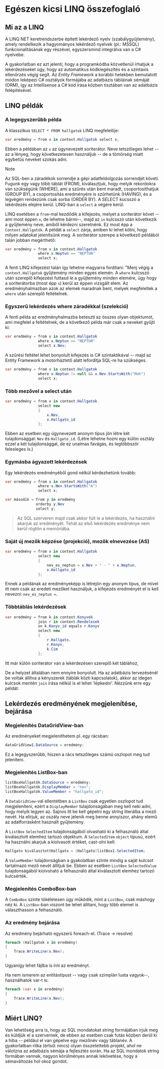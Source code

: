 # Egészen kicsi LINQ összefoglaló
## Mi az a LINQ

A LINQ NET keretrendszerbe épített lekérdező nyelv (szabálygyűjtemény), amely rendelkezik a hagyományos lekérdező nyelvek (pl.: MSSQL) funkcionalitásának egy részével, egyszersmind integrálva van a C# nyelvebe. 

A gyakorlatban ez azt jelenti, hogy a programkódba közvetlenül írhatjuk a lekérdezéseket úgy, hogy az automatikus kódkiegészítés és a szintaxis ellenőrzés végig segít. Az *Entity Framework* a korábbi hetekben bemutatott módon leképezi C# osztályok formájába az adatbázis tábláinak sémáját (ORM), így az Intellisense a C# kód írása közben tisztában van az adatbázis felépítésével. 


## LINQ példák

### A legegyszerűbb példa

A klasszikus `SELECT * FROM hallgatok` LINQ megfelelője:

```csharp
var eredmény = from x in context.Hallgatok select x;
```
Ebben a példában az `x` az úgynevezett soriterátor. Neve tetszőleges lehet -- az a lényeg, hogy következetesen használjuk -- de a tömörség miatt egybetűs neveket szokás adni. 

> [!NOTE]
> Az SQL-ben a záradékok sorrendje a gépi adatfeldolgozás sorrendjét követi. Fugunk egy vagy több táblát (FROM), kiválasztjuk, hogy melyik rekordokra van szükségünk (WHERE), ami a szűrés után bent maradt, csoportosíthatjuk (GROUP BY), a csoportosítás eredményére is szűrhetünk (HAVING), és a legvégén rendezünk csak sorba (ORDER BY).  A SELECT kucsszó a lekérdezés elejére kerül. LINQ-ban a `select` a végére kerül.

LINQ esetében a `from`-mal kezdődik a kifejezés, melyet a soriterátor követ -- ami most éppen `x`, de lehetne bármi--, majd az `in` kulcsszó után következik a gyűjtemény neve, amiből kérdezni szeretnénk. Ez most épp a `Context.Hallgatók`. A példát a `select` zárja, amiben ki lehet kötni, hogy milyen adatokat jelenítsünk meg. A soriterátor szerepe a következő példából talán jobban megérthető:

```csharp
var eredmény = from x in context.Hallgatok 
               where x.Neptun == "NEPTUN"
               select x;
```

A fenti LINQ kifejezést talán így lehetne magyarra fordítani: "Menj végig a `context.Hallgatok` gyűjtemény minden egyes elemén. A `where` kulcsszó után szereplő kifejezést futtasd le a gyűjtemény minden elemére, úgy hogy a soriterátorba (most épp `x`) kerül az éppen vizsgált elem. Az eredményhalmazban azok az elemek maradnak bent, melyek megfeleltek a `where`  után szereplő feltételnek. 

### Egyszerű lekérdezés where záradékkal (szelekció)

A fenti példa az eredményhalmazba beteszti az összes olyan objektumot, ami megfelel a feltételnek, de a következő példa már csak a neveket gyűjti ki: 
```csharp
var eredmény = from x in context.Hallgatok 
               where x.Neptun == "NEPTUN"
               select x.Nev;
```
A szűrési feltétel lehet bonyolult kifejezés is C# szintaktikával -- majd az Entity Framework  a motorháztető alatt lefordítja SQL-re ha szükséges. 

```csharp
var eredmény = from x in context.Hallgatok 
               where x.Neptun != null && x.Nev.StartsWith("Moh")
               select x;
```


### Több mezővel a select után

```csharp
var eredmény = from x in context.Hallgatok 
               select new 
               { 
                   x.Nev, 
                   x.Hallgato_id 
               };
```
Ebben az esetben egy úgynevezett anonym típus jön létre két tulajdonsággal: `Nev` és `Hallgato_id`. (Létre lehetne hozni egy külön osztály ezzel a két tulajdonsággal, de ez unalmas favágás, és legtöbbször felesleges is.) 

### Egymásba ágyazott lekérdezések

Egy lekérdezés eredményéből gond nélkül kérdezhetünk tovább:

```csharp
var eredmény = from x in context.Hallgatok 
               where x.Nev.StartsWith("A")
               select x;

var második = from y in eredmény
              orderby y.Nev
              select y;
```
> Az SQL szerveren majd csak akkor fult le a lekérdezés, ha használni akarjuk az eredményét. Tehát az első lekérdezés eredménye nem kerül rögtön a memóriába. 

### Saját új mezők képzése (projekció), mezők elnevezése (AS)

```csharp
var eredmény = from x in context.Hallgatok 
               select new 
               {
                   nev_es_neptun = x.Nev + " - " + x.Neptun,
                   x.Hallgato_id 
               };
```
Ennek a példának az eredményeképp is létrejön egy anonym típus, de mivel itt nem csak az eredeti mezőket használjuk, a kifejezés eredményét el is kell nevezni: `nev_es_neptun =`. 

### Többtáblás lekérdezések

```csharp
var eredmény = from k in context.Konyvek
               join r in context.Rendelesek
               on k.Konyv_id equals r.Konyv
               select new 
               {
                   r.Hallgato, 
                   r.Konyv, 
                   k.Cim
               };
```
Itt már külön soriterátor van a lekérdezésen szereplő két táblához, 

De a helyzet általában nem ennyire bonyolult. Ha az adatbázis tervezésénél be voltak állítva a kényszerek (táblák közti kapcsolatok), akkor az idegen kulcsok mentén `join` írása nélkül is el lehet 'lépkedni'. Nézzünk erre egy példát: 


## Lekérdezés eredményének megjelenítése, bejárása

### Megjelenítés DataGridView-ban
Az eredményeket megjeleníthetem pl. egy rácsban:
```csharp
dataGridView1.DataSource = eredmény;
```
Ez a legegyszerűbb, hiszen a rács tetszőleges számú oszlopot meg tud jeleníteni. 

### Megjelenítés ListBox-ban

```csharp
listBoxHallgatók.DataSource = eredmény;
listBoxHallgatók.DisplayMember = "nev";
listBoxHallgatók.ValueMember = "hallgato_id";
```

A `DataGridView`-val ellentétben a `ListBox` csak egyetlen oszlopot tud megjeleníteni, ezért a `DisplayMember`  tulajdonságában meg kell neki adni, hogy melyik legyen az. Sajnos itt be kell gépelni egy string literálba a mező nevét. Ha elírjuk, az oszály neve jelenik meg benne annyiszor, ahány elemű az adatforrásként használt gyűjtemény. 

A `ListBox` `SelectedItem` tulajdonságából olvasható ki a felhasználó által kiválasztott elemhez tartozó objektum. A `SelectedItem`  `object` típusú, ezért ha használni akarjuk a kiolvasott értéket, cast-olni kell:

``` csharp
Hallgato kiválasztottHallgato = (Hallgato)listBox1.SelectedItem;
```

A `ValueMember` tulajdonságban a gyakolatban szinte mindig a saját kulcsot tartalmazó mező nevét állítjuk be. Ebben az esetben  `ListBox` `SelectedValue` tulajdonságából kiolvsható a felhasználó által kiválasztott elemhez tartozó kulcsérték. 

### Megjelenítés ComboBox-ban

A `ComboBox` szinte tökéletesen úgy működik, mint a `ListBox`, csak máshogy néz ki. A `ListBox`-ban viszont be lehet állítani, hogy több elemet is választhasson a felhasználó. 

### Az eredmény bejárása 

Az eredmény bejárható egyszerű foreach-el. (Trace -> resolve)
```csharp
foreach (Hallgatok x in eredmény)
{
    Trace.WriteLine(x.Nev);
}
```
Ugyanígy lehet fájlba is írni az eredményt. 

Ha nem ismerem az entitástípust -- vagy csak szimplán lusta vagyok--, használhatok var-t is:

```csharp
foreach (var x in eredmény)
{
    Trace.WriteLine(x.Nev);
}
```

## Miért LINQ?

Van lehetőség arra is, hogy az SQL mondatokat string formájában írjuk meg és küldjük el a szervernek, de ebben az esetben csak futás közben derül ki a hiba -- például el van gépelve egy mezőnév vagy táblanév. A gyakorlatban ritka (értsd: nincs) olyan összetettebb projekt, ahol ne válotzna az adatbázis sémája a fejlesztés során. Ha az SQL mondatok string formában vannak, nagyon körülményes annak lekövetése, hogy a sémaváltozás hol okoz gondot.
